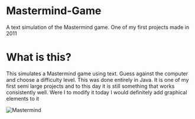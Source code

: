 # Mastermind-Game
A text simulation of the Mastermind game. One of my first projects made in 2011

# What is this?
This simulates a Mastermind game using text. Guess against the computer and choose a difficulty level. This was done entirely in Java. It is one of my first semi large projects and to this day it is still something that works 
consistently well. Were I to modify it today I would definitely add graphical elements to it

![Mastermind](https://upload.wikimedia.org/wikipedia/commons/2/2d/Mastermind.jpg)


